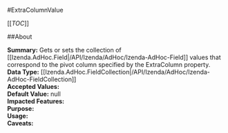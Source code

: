 #ExtraColumnValue

[[_TOC_]]

##About

**Summary:** Gets or sets the collection of [[Izenda.AdHoc.Field|/API/Izenda/AdHoc/Izenda-AdHoc-Field]] values that correspond to the pivot column specified by the ExtraColumn property.  
**Data Type:** [[Izenda.AdHoc.FieldCollection|/API/Izenda/AdHoc/Izenda-AdHoc-FieldCollection]]  
**Accepted Values:**   
**Default Value:** null  
**Impacted Features:**   
**Purpose:**   
**Usage:**   
**Caveats:**   

